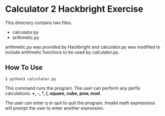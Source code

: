 # Calculator 2 Hackbright Exercise

This directory contains two files:
- calculator.py
- arithmetic.py

arithmetic.py was provided by Hackbright and calculator.py was modified to include arithmetic functions to be used by calculator.py.

## How To Use
```
$ python3 calculator.py
```

This command runs the program. The user can perform any perfix calculations: **+, -, \*, /, square, cube, pow, mod**.

The user can enter q or quit to quit the program. Invalid math expressions will prompt the user to enter another expression.
